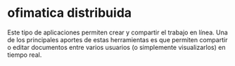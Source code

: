 # ofimatica distribuida

Este tipo de aplicaciones permiten crear y compartir el trabajo en línea. Una de los principales aportes de estas herramientas es que permiten compartir o editar documentos entre varios usuarios (o simplemente visualizarlos) en tiempo real.
